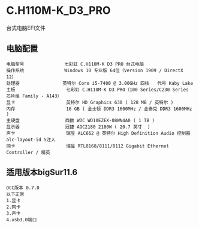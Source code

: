 # C.H110M-K_D3_PRO
台式电脑EFI文件
## 电脑配置
	电脑型号               七彩虹 C.H110M-K D3 PRO 台式电脑
	操作系统               Windows 10 专业版 64位（Version 1909 / DirectX 12）
	处理器                英特尔 Core i5-7400 @ 3.00GHz 四核   代号 Kaby Lake
	主板                   七彩虹 C.H110M-K D3 PRO（100 Series/C230 Series 芯片组 Family - A143）
	显卡                   英特尔 HD Graphics 630 ( 128 MB / 英特尔 )
	内存                   16 GB ( 金士顿 DDR3 1600MHz / 金泰克 DDR3 1600MHz )
	主硬盘                 西数 WDC WD10EZEX-08WN4A0 ( 1 TB )
	显示器                 冠捷 AOC2180 2180W ( 20.7 英寸  )
	声卡                   瑞昱 ALC662 @ 英特尔 High Definition Audio 控制器    alc-layout-id 5注入
	网卡                   瑞昱 RTL8168/8111/8112 Gigabit Ethernet Controller / 精英

## 适用版本bigSur11.6
	OCC版本 0.7.0 
	以下正常
	1.显卡
	2.网卡
	3.声卡
	4.usb3.0端口
